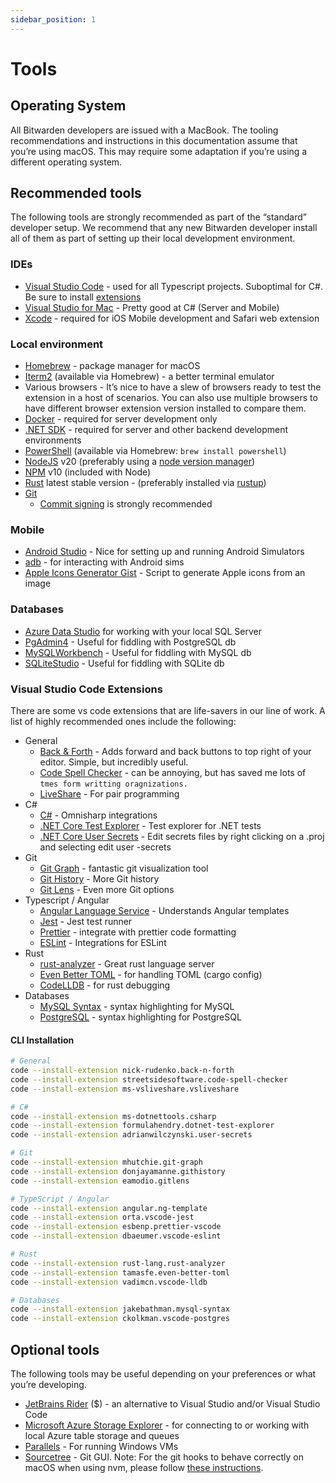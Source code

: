 ```yaml
---
sidebar_position: 1
---
```


# Tools

## Operating System

All Bitwarden developers are issued with a MacBook. The tooling recommendations and instructions in
this documentation assume that you’re using macOS. This may require some adaptation if you’re using
a different operating system.

## Recommended tools

The following tools are strongly recommended as part of the “standard” developer setup. We recommend
that any new Bitwarden developer install all of them as part of setting up their local development
environment.

### IDEs

- [Visual Studio Code](https://code.visualstudio.com/) - used for all Typescript projects.
  Suboptimal for C#. Be sure to install [extensions](#visual-studio-code-extensions)
- [Visual Studio for Mac](https://visualstudio.microsoft.com/vs/mac/) - Pretty good at C# (Server
  and Mobile)
- [Xcode](https://developer.apple.com/xcode/) - required for iOS Mobile development and Safari web
  extension

### Local environment

- [Homebrew](https://brew.sh/) - package manager for macOS
- [Iterm2](https://iterm2.com/) (available via Homebrew) - a better terminal emulator
- Various browsers - It’s nice to have a slew of browsers ready to test the extension in a host of
  scenarios. You can also use multiple browsers to have different browser extension version
  installed to compare them.
- [Docker](https://docs.docker.com/get-docker/) - required for server development only
- [.NET SDK](https://dotnet.microsoft.com/download) - required for server and other backend
  development environments
- [PowerShell](https://docs.microsoft.com/en-us/powershell/scripting/install/installing-powershell-core-on-macos)
  (available via Homebrew: `brew install powershell`)
- [NodeJS](https://nodejs.org/) v20 (preferably using a [node version manager][nvm])
- [NPM](https://www.npmjs.com/) v10 (included with Node)
- [Rust](https://www.rust-lang.org/tools/install) latest stable version - (preferably installed via
  [rustup](https://rustup.rs/))
- [Git](https://git-scm.com)
  - [Commit signing](../../contributing/commit-signing.mdx) is strongly recommended

### Mobile

- [Android Studio](https://developer.android.com/studio/) - Nice for setting up and running Android
  Simulators
- [adb](https://developer.android.com/studio/command-line/adb) - for interacting with Android sims
- [Apple Icons Generator Gist](https://gist.github.com/brutella/0bcd671a9e4f63edc12e) - Script to
  generate Apple icons from an image

### Databases

- [Azure Data Studio](https://docs.microsoft.com/en-us/sql/azure-data-studio/download-azure-data-studio)
  for working with your local SQL Server
- [PgAdmin4](https://www.pgadmin.org/) - Useful for fiddling with PostgreSQL db
- [MySQLWorkbench](https://www.mysql.com/products/workbench/) - Useful for fiddling with MySQL db
- [SQLiteStudio](https://www.sqlitestudio.pl/) - Useful for fiddling with SQLite db

### Visual Studio Code Extensions

There are some vs code extensions that are life-savers in our line of work. A list of highly
recommended ones include the following:

- General
  - [Back & Forth](https://marketplace.visualstudio.com/items?itemName=nick-rudenko.back-n-forth) -
    Adds forward and back buttons to top right of your editor. Simple, but incredibly useful.
  - [Code Spell Checker](https://marketplace.visualstudio.com/items?itemName=streetsidesoftware.code-spell-checker) -
    can be annoying, but has saved me lots of `tmes form writting oragnizations.`
  - [LiveShare](https://marketplace.visualstudio.com/items?itemName=MS-vsliveshare.vsliveshare) -
    For pair programming
- C#
  - [C#](https://marketplace.visualstudio.com/items?itemName=ms-dotnettools.csharp) - Omnisharp
    integrations
  - [.NET Core Test Explorer](https://marketplace.visualstudio.com/items?itemName=formulahendry.dotnet-test-explorer) -
    Test explorer for .NET tests
  - [.NET Core User Secrets](https://marketplace.visualstudio.com/items?itemName=adrianwilczynski.user-secrets) -
    Edit secrets files by right clicking on a .proj and selecting edit user -secrets
- Git
  - [Git Graph](https://marketplace.visualstudio.com/items?itemName=mhutchie.git-graph) - fantastic
    git visualization tool
  - [Git History](https://marketplace.visualstudio.com/items?itemName=donjayamanne.githistory) -
    More Git history
  - [Git Lens](https://marketplace.visualstudio.com/items?itemName=eamodio.gitlens) - Even more Git
    options
- Typescript / Angular
  - [Angular Language Service](https://marketplace.visualstudio.com/items?itemName=Angular.ng-template) -
    Understands Angular templates
  - [Jest](https://marketplace.visualstudio.com/items?itemName=Orta.vscode-jest) - Jest test runner
  - [Prettier](https://marketplace.visualstudio.com/items?itemName=esbenp.prettier-vscode) -
    integrate with prettier code formatting
  - [ESLint](https://marketplace.visualstudio.com/items?itemName=dbaeumer.vscode-eslint) -
    Integrations for ESLint
- Rust
  - [rust-analyzer](https://marketplace.visualstudio.com/items?itemName=matklad.rust-analyzer) -
    Great rust language server
  - [Even Better TOML](https://marketplace.visualstudio.com/items?itemName=tamasfe.even-better-toml) -
    for handling TOML (cargo config)
  - [CodeLLDB](https://marketplace.visualstudio.com/items?itemName=vadimcn.vscode-lldb) - for rust
    debugging
- Databases
  - [MySQL Syntax](https://marketplace.visualstudio.com/items?itemName=jakebathman.mysql-syntax) -
    syntax highlighting for MySQL
  - [PostgreSQL](https://marketplace.visualstudio.com/items?itemName=ckolkman.vscode-postgres) -
    syntax highlighting for PostgreSQL

#### CLI Installation

```bash
# General
code --install-extension nick-rudenko.back-n-forth
code --install-extension streetsidesoftware.code-spell-checker
code --install-extension ms-vsliveshare.vsliveshare

# C#
code --install-extension ms-dotnettools.csharp
code --install-extension formulahendry.dotnet-test-explorer
code --install-extension adrianwilczynski.user-secrets

# Git
code --install-extension mhutchie.git-graph
code --install-extension donjayamanne.githistory
code --install-extension eamodio.gitlens

# TypeScript / Angular
code --install-extension angular.ng-template
code --install-extension orta.vscode-jest
code --install-extension esbenp.prettier-vscode
code --install-extension dbaeumer.vscode-eslint

# Rust
code --install-extension rust-lang.rust-analyzer
code --install-extension tamasfe.even-better-toml
code --install-extension vadimcn.vscode-lldb

# Databases
code --install-extension jakebathman.mysql-syntax
code --install-extension ckolkman.vscode-postgres

```

## Optional tools

The following tools may be useful depending on your preferences or what you’re developing.

- [JetBrains Rider](https://www.jetbrains.com/rider/) ($) - an alternative to Visual Studio and/or
  Visual Studio Code
- [Microsoft Azure Storage Explorer](https://azure.microsoft.com/en-us/features/storage-explorer/) -
  for connecting to or working with local Azure table storage and queues
- [Parallels](https://www.parallels.com/) - For running Windows VMs
- [Sourcetree](https://www.sourcetreeapp.com/) - Git GUI. Note: For the git hooks to behave
  correctly on macOS when using nvm, please follow
  [these instructions](https://typicode.github.io/husky/#/?id=command-not-found).

[nvm]: https://docs.npmjs.com/downloading-and-installing-node-js-and-npm
